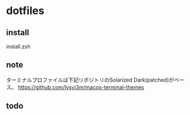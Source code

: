 # dotfiles

## install

install.zsh

## note

ターミナルプロファイルは下記リポジトリのSolarized Dark(patched)がベース。
https://github.com/lysyi3m/macos-terminal-themes

## todo

